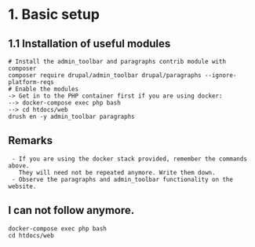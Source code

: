 # 1. Basic setup

## 1.1 Installation of useful modules
```
# Install the admin_toolbar and paragraphs contrib module with composer
composer require drupal/admin_toolbar drupal/paragraphs --ignore-platform-reqs
# Enable the modules
-> Get in to the PHP container first if you are using docker:
--> docker-compose exec php bash
--> cd htdocs/web
drush en -y admin_toolbar paragraphs
```


## Remarks

```
 - If you are using the docker stack provided, remember the commands above. 
   They will need not be repeated anymore. Write them down.
 - Observe the paragraphs and admin_toolbar functionality on the website.
```

## I can not follow anymore.

```
docker-compose exec php bash
cd htdocs/web

```